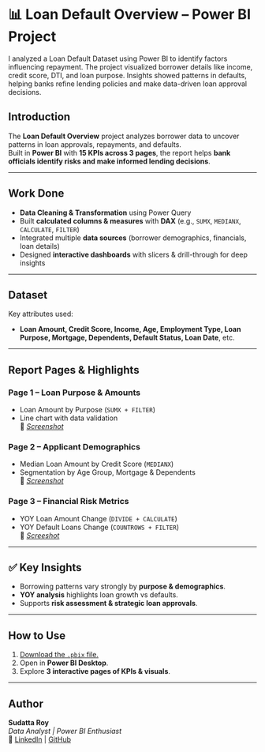 # 📊 Loan Default Overview – Power BI Project
I analyzed a Loan Default Dataset using Power BI to identify factors influencing repayment. The project visualized borrower details like income, credit score, DTI, and loan purpose. Insights showed patterns in defaults, helping banks refine lending policies and make data-driven loan approval decisions.

## Introduction
The **Loan Default Overview** project analyzes borrower data to uncover patterns in loan approvals, repayments, and defaults.  
Built in **Power BI** with **15 KPIs across 3 pages**, the report helps **bank officials identify risks and make informed lending decisions**.  

---

## Work Done
- **Data Cleaning & Transformation** using Power Query  
- Built **calculated columns & measures** with **DAX** (e.g., `SUMX`, `MEDIANX`, `CALCULATE`, `FILTER`)  
- Integrated multiple **data sources** (borrower demographics, financials, loan details)  
- Designed **interactive dashboards** with slicers & drill-through for deep insights  

---

## Dataset
Key attributes used:  
- **Loan Amount, Credit Score, Income, Age, Employment Type, Loan Purpose, Mortgage, Dependents, Default Status, Loan Date**, etc.  

---

## Report Pages & Highlights
### Page 1 – Loan Purpose & Amounts  
- Loan Amount by Purpose (`SUMX + FILTER`)  
- Line chart with data validation  
📸 *[Screenshot](https://github.com/SudattaRoy13/Loan-Default-Overview/blob/main/Loan%20Overview.png)*  

### Page 2 – Applicant Demographics  
- Median Loan Amount by Credit Score (`MEDIANX`)  
- Segmentation by Age Group, Mortgage & Dependents  
📸 *[Screenshot](https://github.com/SudattaRoy13/Loan-Default-Overview/blob/main/Applicant%20Demographics.png)*  

### Page 3 – Financial Risk Metrics  
- YOY Loan Amount Change (`DIVIDE + CALCULATE`)  
- YOY Default Loans Change (`COUNTROWS + FILTER`)  
📸 *[Screeshot](https://github.com/SudattaRoy13/Loan-Default-Overview/blob/main/Financial%20Risk%20Metrix.png)*  

---

## ✅ Key Insights
- Borrowing patterns vary strongly by **purpose & demographics**.  
- **YOY analysis** highlights loan growth vs defaults.  
- Supports **risk assessment & strategic loan approvals**.  

---

## How to Use
1. [Download the `.pbix` file.](https://github.com/SudattaRoy13/Loan-Default-Overview/blob/main/Loan%20Default%20%26%20Credit%20Score.pbix)
2. Open in **Power BI Desktop**.  
3. Explore **3 interactive pages of KPIs & visuals**.  

---

## Author
**Sudatta Roy**  
*Data Analyst | Power BI Enthusiast*  
🔗 [LinkedIn](www.linkedin.com/in/sudatta-roy-261540262) | [GitHub](https://github.com/SudattaRoy13)
